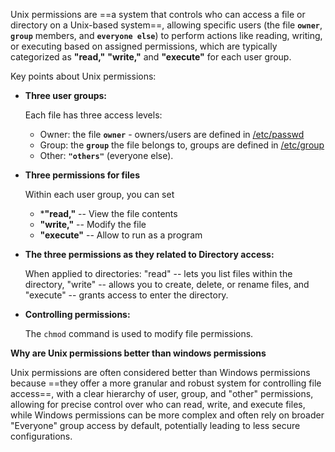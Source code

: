 Unix permissions are ==a system that controls who can access a file or directory on a Unix-based system==, allowing specific users (the file **`owner`**, **`group`** members, and **`everyone else`**) to perform actions like reading, writing, or executing based on assigned permissions, which are typically categorized as **"read,"** **"write,"** and **"execute"** for each user group. 

Key points about Unix permissions:

- **Three user groups:**
    
    Each file has three access levels: 
	* Owner:   the file **`owner`** - owners/users are defined in [/etc/passwd](Unix%20Users) 
    * Group:   the **`group`** the file belongs to, groups are defined in [/etc/group](Unix%20groups)
    * Other:  **`"others"`** (everyone else). 
    
- **Three permissions for files**
    
    Within each user group, you can set 
    * ***"read,"**   -- View the file contents
    * **"write,"**   -- Modify the file
    * **"execute"** -- Allow to run as a program
    
- **The three permissions as they related to Directory access:**
    
    When applied to directories:
	 "read"       --  lets you list files within the directory, 
     "write"      -- allows you to create, delete, or rename files, and 
     "execute"  -- grants access to enter the directory. 
    
- **Controlling permissions:**
    
    The `chmod` command is used to modify file permissions.
    



**Why are Unix permissions better than windows permissions**

Unix permissions are often considered better than Windows permissions because ==they offer a more granular and robust system for controlling file access==, with a clear hierarchy of user, group, and "other" permissions, allowing for precise control over who can read, write, and execute files, while Windows permissions can be more complex and often rely on broader "Everyone" group access by default, potentially leading to less secure configurations.

